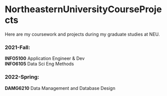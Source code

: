 # NortheasternUniversityCourseProjects
Here are my coursework and projects during my graduate studies at NEU.

### 2021-Fall: 
**INFO5100** Application Engineer & Dev  
**INFO6105** Data Sci Eng Methods  
           
### 2022-Spring:     
**DAMG6210** Data Management and Database Design
